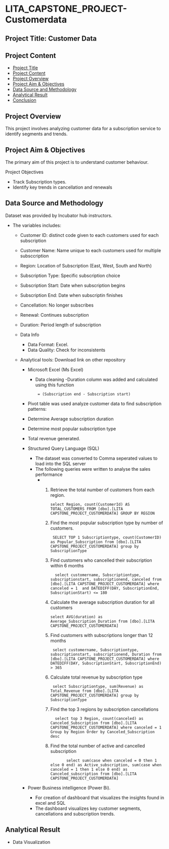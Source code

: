 # LITA_CAPSTONE_PROJECT-Customerdata

## Project Title: Customer Data
## Project Content
- [Project Title](#project-title)
- [Project Content](#project_content)
- [Project Overview](#project_overview)
- [Project Aim & Objectives](#project_aim_and_objective)
- [Data Source and Methodology](#data_sources_and_methodology)
- [Analytical Result](#analytical_result)
- [Conclusion](#conclusion)

## Project Overview
This project involves analyzing customer data for a subscription service to identify segments and trends.
## Project Aim & Objectives
 The primary aim of this project is to understand customer behaviour.

Project Objectives
- Track Subscription types.
- Identify key trends in cancellation and renewals 

## Data Source and Methodology
Dataset was provided by Incubator hub instructors. 
-  The variables includes:
     - Customer ID: distinct code given to each customers used for each subscription
     - Customer Name: Name unique to each customers used for multiple subsccription
     - Region: Location of Subscription (East, West, South and North)
     - Subscription Type: Specific subscription choice
     - Subscription Start: Date when subscription begins
     - Subscription End: Date when subscriptin finishes
     - Cancellation: No longer subscribes
     - Renewal: Continues subscription
     - Duration: Period length of subscription
     
   - Data Info
      - Data Format: Excel.
      - Data Quality: Check for inconsistents
        
   - Analytical tools: Download link on other repository
       - Microsoft Excel (Ms Excel)
         - Data cleaning
          -Duration column was added and calculated using this function
 
                = (Subscription end - Subscription start)
       - Pivot table was used analyze customer data to find subscription patterns: 
       - Determine Average subscription duration
       - Determine most popular subscription type
       - Total revenue generated.              

      - Structured Query Language (SQL)
          - The dataset was converted to Comma seperated values to load into the SQL server
          - The following queries were written to analyse the sales performance
              - 1. Retrieve the total number of customers from each region.

                       select Region, count(CustomerId) AS TOTAL_CUSTOMERS FROM [dbo].[LITA CAPSTONE_PROJECT_CUSTOMERDATA] GROUP BY REGION
                2. Find the most popular subscription type by number of customers.

                        SELECT TOP 1 Subscriptiontype, count(CustomerID) as Popular_Subscription from [dbo].[LITA CAPSTONE_PROJECT_CUSTOMERDATA] group by SubscriptionType
                3. Find customers who cancelled their subscription within 6 months 
               
                         select customername, Subscriptiontype, subscriptionstart, subscriptionend, canceled from [dbo].[LITA CAPSTONE_PROJECT_CUSTOMERDATA] where canceled = 1  and DATEDIFF(DAY, SubscriptionEnd, SubscriptionStart) <= 180
                4. Calculate the average subscription duration for all customers 
            
                       select AVG(duration) as Average_Subscription_Duration from [dbo].[LITA CAPSTONE_PROJECT_CUSTOMERDATA]
                5. Find customers with subscriptions longer than 12 months

                        select customername, Subscriptiontype, subscriptionstart, subscriptionend, Duration from [dbo].[LITA CAPSTONE_PROJECT_CUSTOMERDATA] where DATEDIFF(DAY, SubscriptionStart, SubscriptionEnd) > 365
                6. Calculate total revenue by subscription type

                        select Subscriptiontype, sum(Revenue) as Total_Revenue from [dbo].[LITA CAPSTONE_PROJECT_CUSTOMERDATA] group by SubscriptionType
                7. Find the top 3 regions by subscription cancellations 

                         select top 3 Region, count(canceled) as Canceled_Subscription from [dbo].[LITA CAPSTONE_PROJECT_CUSTOMERDATA] where canceled = 1 Group by Region Order by Canceled_Subscription desc
                8. Find the total number of active and cancelled subscription
 
                              select sum(case when canceled = 0 then 1 else 0 end) as Active_subscription, sum(case when canceled = 1 then 1 else 0 end) as Canceled_subscription from [dbo].[LITA CAPSTONE_PROJECT_CUSTOMERDATA]
 
      - Power Business intelligence (Power Bi).
           - For creation of dashboard that visualizes the insights found in excel and SQL
           - The dashboard visualizes key customer segments, cancellations and subscription trends.
## Analytical Result
   - Data Visualization
     




 

